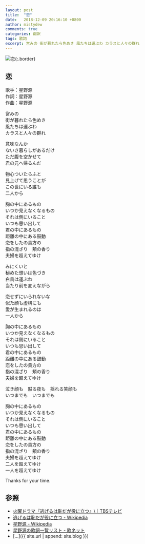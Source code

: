 ```yaml
---
layout: post
title:  "恋"
date:   2018-12-09 20:16:10 +0800
author: mistydew
comments: true
categories: 翻訳
tags: 歌詞
excerpt: 営みの 街が暮れたら色めき 風たちは運ぶわ カラスと人々の群れ
---
```

![恋](https://raw.githubusercontent.com/mistydew/misc/master/cover/恋.jpg){:.border}

## 恋

歌手：星野源<br>
作詞：星野源<br>
作曲：星野源

営みの<br>
街が暮れたら色めき<br>
風たちは運ぶわ<br>
カラスと人々の群れ

意味なんか<br>
ないさ暮らしがあるだけ<br>
ただ腹を空かせて<br>
君の元へ帰るんだ

物心ついたらふと<br>
見上げて思うことが<br>
この世にいる誰も<br>
二人から

胸の中にあるもの<br>
いつか見えなくなるもの<br>
それは側にいること<br>
いつも思い出して<br>
君の中にあるもの<br>
距離の中にある鼓動<br>
恋をしたの貴方の<br>
指の混ざり　頬の香り<br>
夫婦を超えてゆけ

みにくいと<br>
秘めた想いは色づき<br>
白鳥は運ぶわ<br>
当たり前を変えながら

恋せずにいられないな<br>
似た顔も虚構にも<br>
愛が生まれるのは<br>
一人から

胸の中にあるもの<br>
いつか見えなくなるもの<br>
それは側にいること<br>
いつも思い出して<br>
君の中にあるもの<br>
距離の中にある鼓動<br>
恋をしたの貴方の<br>
指の混ざり　頬の香り<br>
夫婦を超えてゆけ

泣き顔も　黙る夜も　揺れる笑顔も<br>
いつまでも　いつまでも

胸の中にあるもの<br>
いつか見えなくなるもの<br>
それは側にいること<br>
いつも思い出して<br>
君の中にあるもの<br>
距離の中にある鼓動<br>
恋をしたの貴方の<br>
指の混ざり　頬の香り<br>
夫婦を超えてゆけ<br>
二人を超えてゆけ<br>
一人を超えてゆけ

Thanks for your time.

## 参照
* [火曜ドラマ『逃げるは恥だが役に立つ』\｜TBSテレビ](https://www.tbs.co.jp/NIGEHAJI_tbs)
* [逃げるは恥だが役に立つ - Wikipedia](https://ja.wikipedia.org/wiki/逃げるは恥だが役に立つ)
* [星野源 - Wikipedia](https://ja.wikipedia.org/wiki/星野源)
* [星野源の歌詞一覧リスト - 歌ネット](https://www.uta-net.com/artist/9867)
* [...]({{ site.url | append: site.blog }})
